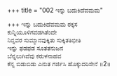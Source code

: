 +++
title = "002 ಇನ್ನು ಬದುಕಿದೆವಮಮ"

+++
ಇನ್ನು ಬದುಕಿದೆವಮಮ ರಕ್ಕಸ  
ಕುನ್ನಿಯೂಳಿಗವಡಗಿತೆಂದೇ  
ನಿನ್ನವರ ಸುಮ್ಮಾನವುಕ್ಕಿತು ಸುಕ್ಕಿತತಿಭೀತಿ  
ಇನ್ನು ಫಡಫಡ ಸೂತತನುಜನ  
ಬೆನ್ನಲುಗಿವೆವು ಕರುಳನಾಹವ  
ಕೆನ್ನ ಬಿಡುಬಿಡು ಎನುತ ಗರ್ಜಿಸಿ ಹೊಕ್ಕುದರಿಸೇನೆ     ॥2॥